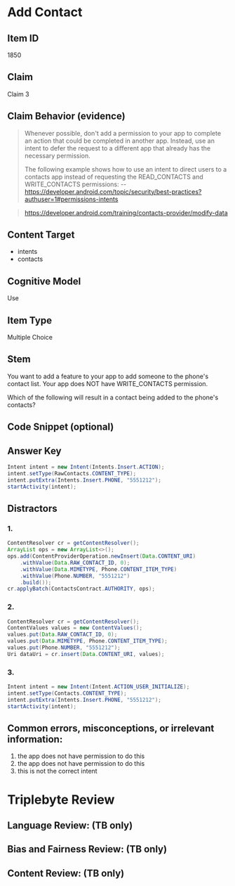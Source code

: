# Add Contact

## Item ID
1850

## Claim
Claim 3

## Claim Behavior (evidence)
> Whenever possible, don't add a permission to your app to complete an action that could be completed in another app. Instead, use an intent to defer the request to a different app that already has the necessary permission.
> 
> The following example shows how to use an intent to direct users to a contacts app instead of requesting the READ_CONTACTS and WRITE_CONTACTS permissions:
> -- https://developer.android.com/topic/security/best-practices?authuser=1#permissions-intents

>
> https://developer.android.com/training/contacts-provider/modify-data

## Content Target
* intents
* contacts


## Cognitive Model
Use


## Item Type
Multiple Choice


## Stem
You want to add a feature to your app to add someone to the phone's contact list.
Your app does NOT have WRITE_CONTACTS permission.

Which of the following will result in a contact being added to the phone's contacts?


## Code Snippet (optional)



## Answer Key
```java
Intent intent = new Intent(Intents.Insert.ACTION);
intent.setType(RawContacts.CONTENT_TYPE);
intent.putExtra(Intents.Insert.PHONE, "5551212");
startActivity(intent);
```

## Distractors
### 1.
```java
ContentResolver cr = getContentResolver();
ArrayList ops = new ArrayList<>();
ops.add(ContentProviderOperation.newInsert(Data.CONTENT_URI)
	.withValue(Data.RAW_CONTACT_ID, 0);
	.withValue(Data.MIMETYPE, Phone.CONTENT_ITEM_TYPE)
	.withValue(Phone.NUMBER, "5551212")
	.build());
cr.applyBatch(ContactsContract.AUTHORITY, ops);
```


### 2.
```java
ContentResolver cr = getContentResolver();
ContentValues values = new ContentValues();
values.put(Data.RAW_CONTACT_ID, 0);
values.put(Data.MIMETYPE, Phone.CONTENT_ITEM_TYPE);
values.put(Phone.NUMBER, "5551212");
Uri dataUri = cr.insert(Data.CONTENT_URI, values);
```


### 3.
```java
Intent intent = new Intent(Intent.ACTION_USER_INITIALIZE);
intent.setType(Contacts.CONTENT_TYPE);
intent.putExtra(Intents.Insert.PHONE, "5551212");
startActivity(intent);
```


## Common errors, misconceptions, or irrelevant information:
1. the app does not have permission to do this
2. the app does not have permission to do this
3. this is not the correct intent

# Triplebyte Review


## Language Review: (TB only)


## Bias and Fairness Review: (TB only)


## Content Review: (TB only)

